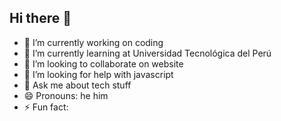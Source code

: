 ## Hi there 👋

- 🔭 I’m currently working on coding
- 🌱 I’m currently learning at Universidad Tecnológica del Perú
- 👯 I’m looking to collaborate on website
- 🤔 I’m looking for help with javascript
- 💬 Ask me about tech stuff
- 😄 Pronouns: he him
- ⚡ Fun fact: 
